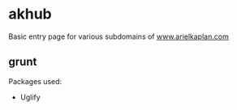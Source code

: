 # akhub

Basic entry page for various subdomains of www.arielkaplan.com

## grunt
Packages used:
- Uglify
